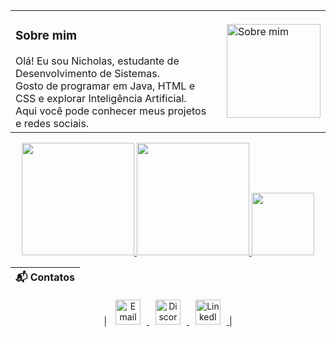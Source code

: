 <div align="center">

<table>
  <tr>
    <!-- Coluna do texto -->
    <td style="vertical-align: middle; padding-right: 20px;">
      <h3>Sobre mim</h3>
      Olá! Eu sou Nicholas, estudante de Desenvolvimento de Sistemas. <br>
      Gosto de programar em Java, HTML e CSS e explorar Inteligência Artificial. <br>
      Aqui você pode conhecer meus projetos e redes sociais.
    </td>
    <td style="vertical-align: middle;">
      <img src="https://user-images.githubusercontent.com/74038190/218265814-3084a4ba-809c-4135-afc0-8685d0f634b3.gif" alt="Sobre mim" width="150" />
    </td>
  </tr>
</table>

</div>



<p align="center">

<!-- GitHub Stats -->
<a href="https://github.com/nick4o4o">
  <img height="180" src="https://github-readme-stats.vercel.app/api?username=nick4o4o&show_icons=true&count_private=true&include_all_commits=true&theme=radical" />
</a>

<!-- Top Languages -->
<a href="https://github.com/nick4o4o">
  <img height="180" src="https://github-readme-stats.vercel.app/api/top-langs/?username=nick4o4o&layout=compact&theme=radical&langs_count=3" />
</a>

<!-- GitHub Streak -->
<a href="https://github.com/nick4o4o">
  <img src="https://github-readme-streak-stats.herokuapp.com/?user=nick4o4o&theme=radical&hide_border=false" height="100"/>
</a>

</p>
<div align="center">

| **📬 Contatos** |
|:---------------:|
| 
<a href="mailto:seuemail@exemplo.com">
  <img src="https://user-images.githubusercontent.com/74038190/235294013-a33e5c43-a01c-43f6-b44d-a406d8b4ab75.gif" alt="Email" height="40" style="margin:0 10px;" />
</a>
<a href="https://discord.com/users/SeuDiscordID">
  <img src="https://user-images.githubusercontent.com/74038190/235294015-47144047-25ab-417c-af1b-6746820a20ff.gif" alt="Discord" height="40" style="margin:0 10px;" />
</a>
<a href="https://www.linkedin.com/in/seulinkedin/">
  <img src="https://user-images.githubusercontent.com/74038190/235294012-0a55e343-37ad-4b0f-924f-c8431d9d2483.gif" alt="LinkedIn" height="40" style="margin:0 10px;" />
</a>
|

</div>








